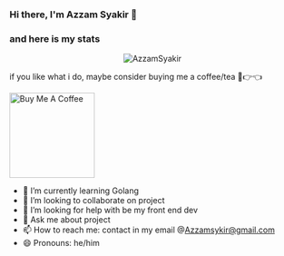 ### Hi there, I'm Azzam Syakir 👋

### and here is my stats
<p align="center"> <img src="https://github-readme-stats.vercel.app/api?username=AzzamSyakir&show_icons=true&theme=dark" alt="AzzamSyakir" />

if you like what i do, maybe consider buying me a coffee/tea 🥺👉👈

<a href="https://www.buymeacoffee.com/azzamsykirk" target="_blank"><img src="https://cdn.buymeacoffee.com/buttons/v2/default-red.png" alt="Buy Me A Coffee" width="150" ></a>

- 🌱 I’m currently learning  Golang
- 👯 I’m looking to collaborate on project
- 🤔 I’m looking for help with be my front end dev
- 💬 Ask me about project
- 📫 How to reach me: contact in my email @Azzamsykir@gmail.com
- 😄 Pronouns: he/him




